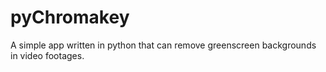 # pyChromakey
A simple app written in python that can remove greenscreen backgrounds in video footages.
